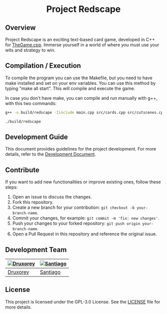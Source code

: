 <h1 align="center">Project Redscape</h1>

## **Overview**
Project Redscape is an exciting text-based card game, developed in C++ for [TheGame.cpp](https://henrzven.github.io/the-game/). Immerse yourself in a world of where you must use your wits and strategy to win.

## Compilation / Execution
To compile the program you can use the Makefile, but you need to have make installed and set on your env variables.
You can use this method by typing "make all start". This will compile and execute the game.

In case you don't have make, you can compile and run manually with g++, with this two commands:

```bash
g++ -o build/redscape -Iinclude main.cpp src/cards.cpp src/cutscenes.cpp src/utils.cpp src/combats.cpp src/engine.cpp 
```

```bash
./build/redscape

```

## Development Guide
This document provides guidelines for the project development. For more details, refer to the [Development Document](docs/DEVELOPMENT.md).

## Contribute
If you want to add new functionalities or improve existing ones, follow these steps:

1. Open an issue to discuss the changes.
2. Fork this repository.
3. Create a new branch for your contribution: `git checkout -b your-branch-name`.
5. Commit your changes, for example: `git commit -m 'fix: new changes'`.
6. Push your changes to your forked repository: `git push origin your-branch-name`.
7. Open a Pull Request in this repository and reference the original issue.

## Development Team

| [![Druxorey](https://github.com/druxorey.png?size=100)](https://github.com/druxorey) | [![Santiago](https://github.com/santiago-commit.png?size=100)](https://github.com/santiago-commit) |
| - | - |
| [Druxorey](https://github.com/druxorey) | [Santiago](https://github.com/santiago-commit)

## License

This project is licensed under the GPL-3.0 License. See the [LICENSE](LICENSE) file for more details.
